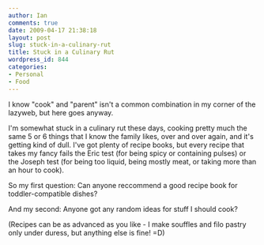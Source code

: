 ```yaml
---
author: Ian
comments: true
date: 2009-04-17 21:38:18
layout: post
slug: stuck-in-a-culinary-rut
title: Stuck in a Culinary Rut
wordpress_id: 844
categories:
- Personal
- Food
---
```


I know "cook" and "parent" isn't a common combination in my corner of the lazyweb, but here goes anyway.

I'm somewhat stuck in a culinary rut these days, cooking pretty much the same 5 or 6 things that I know the family likes, over and over again, and it's getting kind of dull.  I've got plenty of recipe books, but every recipe that takes my fancy fails the Eric test (for being spicy or containing pulses) or the Joseph test (for being too liquid, being mostly meat, or taking more than an hour to cook).

So my first question:  Can anyone reccommend a good recipe book for toddler-compatible dishes?

And my second:  Anyone got any random ideas for stuff I should cook?

(Recipes can be as advanced as you like - I make souffles and filo pastry only under duress, but anything else is fine! =D)
